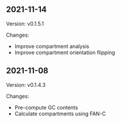## 2021-11-14

Version: v0.1.5.1

Changes:

* Improve compartment analysis
* Improve compartment orientation flipping

## 2021-11-08

Version: v0.1.4.3

Changes:

* Pre-compute GC contents
* Calculate compartments using FAN-C
